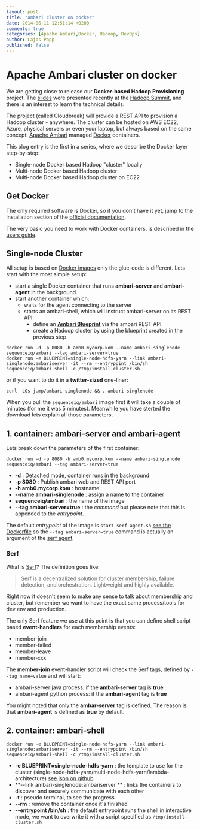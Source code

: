 ```yaml
---
layout: post
title: "ambari cluster on docker"
date: 2014-06-11 12:51:14 +0200
comments: true
categories: [Apache Ambari,Docker, Hadoop, DevOps]
author: Lajos Papp
published: false
---
```


# Apache Ambari cluster on docker

We are getting close to release our **Docker-based Hadoop Provisioning** project.
The [slides](http://www.slideshare.net/JanosMatyas/docker-based-hadoop-provisioning)
were presented recently at the [Hadoop Summit](http://hadoopsummit.org/san-jose/), and
there is an interest to learn the technical details.

The project (called Cloudbreak) will provide a REST API to provision a Hadoop cluster - anywhere. The cluster can be hosted
on AWS EC22, Azure, physical servers or even your laptop, but always based on the same concept:
[Apache Ambari](http://ambari.apache.org/) managed [Docker](http://www.docker.com/)
containers.

This blog entry is the first in a series, where we describe the Docker layer
step-by-step:

- Single-node Docker based Hadoop "cluster" locally
- Multi-node Docker based Hadoop cluster 
- Multi-node Docker based Hadoop cluster on EC22

## Get Docker

The only required software is Docker, so if you don't have it yet, jump to the
installation section of the [official documentation](https://docs.docker.com/installation/).

The very basic you need to work with Docker containers, is described in the
[users guide](https://docs.docker.com/userguide/dockerizing/).

## Single-node Cluster

All setup is based on [Docker images](https://hub.docker.com/u/sequenceiq/) only
the glue-code is different. Lets start with the most simple setup:

 - start a single Docker container that runs **ambari-server** and **ambari-agent** in the background.
 - start another container which:
   - waits for the agent connecting to the server
   - starts an ambari-shell, which will instruct ambari-server on its REST API:
     - define an **[Ambari Blueprint](https://cwiki.apache.org/confluence/display/AMBARI/Blueprints)** via the ambari REST API
     - create a Hadoop cluster by using the blueprint created in the previous step

```
docker run -d -p 8080 -h amb0.mycorp.kom --name ambari-singlenode sequenceiq/ambari --tag ambari-server=true
docker run -e BLUEPRINT=single-node-hdfs-yarn --link ambari-singlenode:ambariserver -it --rm --entrypoint /bin/sh sequenceiq/ambari-shell -c /tmp/install-cluster.sh
```

or if you want to do it in a **twitter-sized** one-liner:

```
curl -LOs j.mp/ambari-singlenode && . ambari-singlenode
```

<!-- more -->

When you pull the `sequenceiq/ambari` image first it will take a couple of minutes (for me it was 5 minutes).
Meanwhile you have sterted the download lets explain all those parameters.

## 1. container: ambari-server and ambari-agent

Lets break down the parameters of the first container:
```
docker run -d -p 8080 -h amb0.mycorp.kom --name ambari-singlenode sequenceiq/ambari --tag ambari-server=true
```

- **-d** : Detached mode, container runs in the background
- **-p 8080** : Publish ambari web and REST API port
- **-h amb0.mycorp.kom** : hostname
- **--name ambari-singlenode** : assign a name to the container
- **sequenceiq/ambari** : the name of the image
- **--tag ambari-server=true** : the *command* but please note that this is appended to the *entrypoint*.

The default *entrypoint* of the image is `start-serf-agent.sh`
[see the Dockerfile](https://github.com/sequenceiq/docker-ambari/blob/master/ambari-server/Dockerfile#L24)
so the `--tag ambari-server=true` command is actually an argument of the [serf agent](http://www.serfdom.io/).

### Serf
What is [Serf](http://www.serfdom.io/)? The definition goes like:

> Serf is a decentralized solution for cluster membership, failure detection, and orchestration. Lightweight and highly available.

Right now it doesn't seem to make any sense to talk about membership and cluster, but remember we want to
have the exact same process/tools for dev env and production.

The only Serf feature we use at this point  is that you can define shell script based **event-handlers** for
each membership events:

- member-join
- member-failed
- member-leave
- member-xxx

The **member-join** event-handler script will check the Serf tags, defined by `--tag name=value`
and will start:
 - ambari-server java process: if the **ambari-server** tag is **true**
 - ambari-agent python process: if the **ambari-agent** tag is **true**

You might noted that only the **ambar-server** tag is defined. The reason is that
 **ambari-agent** is defined as **true** by default.

## 2. container: ambari-shell

```
docker run -e BLUEPRINT=single-node-hdfs-yarn --link ambari-singlenode:ambariserver -it --rm --entrypoint /bin/sh sequenceiq/ambari-shell -c /tmp/install-cluster.sh
```

- **-e BLUEPRINT=single-node-hdfs-yarn** : the template to use for the cluster (single-node-hdfs-yarn/multi-node-hdfs-yarn/lambda-architecture) [see json on github](https://github.com/sequenceiq/ambari-rest-client/tree/master/src/main/resources/blueprints)
- **--link ambari-singlenode:ambariserver ** :  links the containers to discover and securely communicate with each other 
- **-t** : pseudo terminal, to see the progress
- **--rm** : remove the container once it's finished
- **--entrypoint /bin/sh** : the default entrypoint runs the shell in interactive mode, we want to overwrite it with a script specified as `/tmp/install-cluster.sh`

